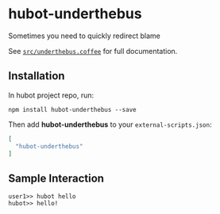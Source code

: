 # hubot-underthebus

Sometimes you need to quickly redirect blame

See [`src/underthebus.coffee`](src/underthebus.coffee) for full documentation.

## Installation

In hubot project repo, run:

`npm install hubot-underthebus --save`

Then add **hubot-underthebus** to your `external-scripts.json`:

```json
[
  "hubot-underthebus"
]
```

## Sample Interaction

```
user1>> hubot hello
hubot>> hello!
```
